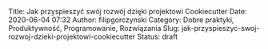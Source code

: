 Title: Jak przyspieszyć swój rozwój dzięki projektowi Cookiecutter
Date: 2020-06-04 07:32
Author: filipgorczynski
Category: Dobre praktyki, Produktywność, Programowanie, Rozwiązania
Slug: jak-przyspieszyc-swoj-rozwoj-dzieki-projektowi-cookiecutter
Status: draft


